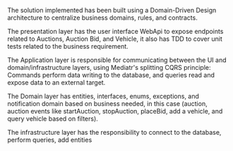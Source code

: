 The solution implemented has been built using a Domain-Driven Design architecture to centralize business domains, rules, and contracts.

The presentation layer has the user interface WebApi to expose endpoints related to Auctions, Auction Bid, and Vehicle, it also has TDD to cover unit tests related to the business requirement.

The Application layer is responsible for communicating between the UI and domain/infrastructure layers, using Mediatr's splitting CQRS principle: Commands perform data writing to the database, and queries read and expose data to an external target.

The Domain layer has entities, interfaces, enums, exceptions, and notification domain based on business needed, in this case (auction, auction events like startAuction, stopAuction, placeBid, add a vehicle, and query vehicle based on filters).

The infrastructure layer has the responsibility to connect to the database, perform queries, add entities
